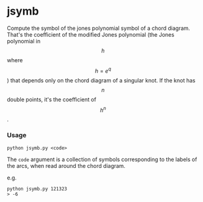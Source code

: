 # jsymb
Compute the symbol of the jones polynomial symbol of a chord diagram. That's the coefficient of the modified Jones polynomial (the Jones polynomial in $$h$$ where $$h = e^{q}$$) that depends only on the chord diagram of a singular knot. If the knot has $$n$$ double points, it's the coefficient of $$h^{n}$$.

### Usage

`python jsymb.py <code>`

The `code` argument is a collection of symbols corresponding to the labels of the arcs, when read around the chord diagram.

e.g.
```
python jsymb.py 121323
> -6
```

